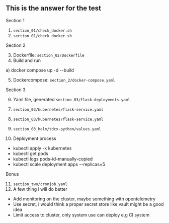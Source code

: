 ## This is the answer for the test

Section 1
1. `section_01/check_docker.sh`
2. `section_01/check_docker.sh`

Section 2

3. Dockerfile: `section_02/Dockerfile`
4. Build and run

a) docker compose up -d --build

5. Dockercompose: `section_2/docker-compose.yaml`

Section 3

6. Yaml file, generated `section_03/flask-deployments.yaml`
7. `section_03/kubernetes/flask-service.yaml`
8. `section_03/kubernetes/flask-service.yaml`
9. `section_03_helm/tdcx-python/values.yaml`

10. Deployment process

- kubectl apply -k kubernetes
- kubectl get pods
- kubectl logs pods-id-manually-copied
- kubectl scale deployment apps --replicas=5

Bonus

11. `section_two/cronjob.yaml`
12. A few thing i will do better

- Add monitoring on the cluster, maybe something with opentelemetry
- Use secret, i would think a proper secret store like vault might be a good idea
- Limit access to cluster, only system use can deploy e.g CI system

